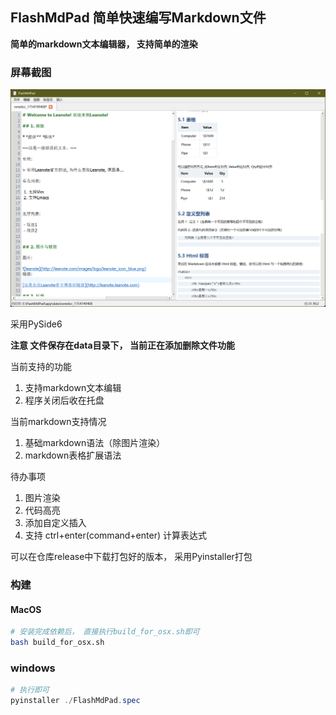 ## FlashMdPad 简单快速编写Markdown文件

**简单的markdown文本编辑器， 支持简单的渲染**

### 屏幕截图
![](screenshot/MainWindow.png)



采用PySide6

**注意 文件保存在data目录下， 当前正在添加删除文件功能**

当前支持的功能

1. 支持markdown文本编辑
2. 程序关闭后收在托盘

当前markdown支持情况

1. 基础markdown语法（除图片渲染）
2. markdown表格扩展语法


待办事项
1. 图片渲染
2. 代码高亮
3. 添加自定义插入
4. 支持 ctrl+enter(command+enter) 计算表达式

可以在仓库release中下载打包好的版本， 采用Pyinstaller打包


### 构建

#### MacOS
```bash
# 安装完成依赖后， 直接执行build_for_osx.sh即可
bash build_for_osx.sh
```
### windows
```powershell
# 执行即可
pyinstaller ./FlashMdPad.spec
```